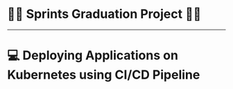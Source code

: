 #                                                      :man_student: Sprints Graduation Project :man_student:
-------------------------------------------------------------------------------------------------------------------------
# :computer: Deploying Applications on Kubernetes using CI/CD Pipeline
